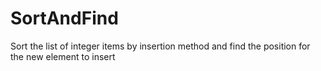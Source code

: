 # SortAndFind
Sort the list of integer items by insertion method and find the position for the new element to insert
